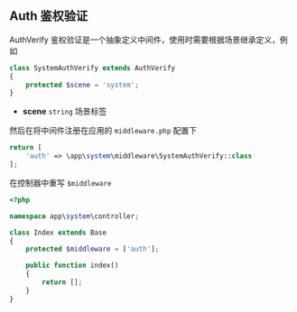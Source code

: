 ## Auth 鉴权验证

AuthVerify 鉴权验证是一个抽象定义中间件，使用时需要根据场景继承定义，例如

```php
class SystemAuthVerify extends AuthVerify
{
    protected $scene = 'system';
}
```

- **scene** `string` 场景标签

然后在将中间件注册在应用的 `middleware.php` 配置下

```php
return [
    'auth' => \app\system\middleware\SystemAuthVerify::class
];
```

在控制器中重写 `$middleware`

```php
<?php

namespace app\system\controller;

class Index extends Base
{
    protected $middleware = ['auth'];

    public function index()
    {
        return [];
    }
}
```
